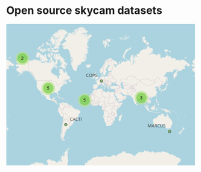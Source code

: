 # Open source skycam datasets

<a href="https://www.maxaragon.com/">
<img src="skycam_map.png" width="500">
</a>
